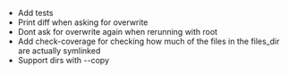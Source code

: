 - Add tests
- Print diff when asking for overwrite
- Dont ask for overwrite again when rerunning with root
- Add check-coverage for checking how much of the files in the files_dir are actually symlinked
- Support dirs with --copy
